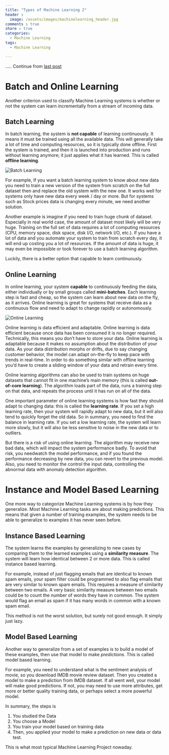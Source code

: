 ```yaml
---
title: "Types of Machine Learning 2"
header :
  image: /assets/images/machinelearning_header.jpg
comments : true
share : true
categories:
  - Machine Learning
tags:
  - Machine Learning

---
```


..... Continue from [last post](https://saltfarmer.github.io/blog/machine%20learning/Types-of-Machine-Learning/)

# Batch and Online Learning

Another criterion used to classify Machine Learning systems is whether or not the system can learn incrementally from a stream of incoming data.

## Batch Learning

In batch learning, the system is **not capable** of learning continuously. It means it must be trained using all the available data. This will generally take a lot of time and computing resources, so it is typically done offline. First the system is trained, and then it is launched into production and runs without learning anymore; it just applies what it has learned. This is called **offline learning**.

![Batch Learning](https://i.ibb.co/0QG3wx0/Batch-Learning.png)

For example, If you want a batch learning system to know about new data you need to train a new version of the system from scratch on the full dataset
then and replace the old system with the new one. It works well for systems only have new data every week / day or more. But for systems such as Stock prices data is changing every minute, we need another solution.

Another example is imagine if you need to train huge chunk of dataset. Especially in real world case, the amount of dataset most likely will be very huge. Training on the full set of data requires a lot of computing resources (CPU, memory space, disk space, disk I/O, network I/O, etc.). If you have a lot of data and you automate your system to train from scratch every day, it will end up costing you a lot of resources. If the amount of data is huge, it may even be impossible or took forever to use a batch learning algorithm.

Luckily, there is a better option that capable to learn continuously.

## Online Learning

In online learning, your system **capable** to continuously feeding the data, either individually or by small groups called **mini-batches**. Each learning
step is fast and cheap, so the system can learn about new data on the fly, as it arrives. Online learning is great for systems that receive data as a continuous flow and need to adapt to change rapidly or autonomously. 

![Online Learning](https://i.ibb.co/j6hMw6L/Online-Learning.png)

Online learning is data efficient and adaptable. Online learning is data efficient because once data has been consumed it is no longer required. Technically, this means you don’t have to store your data. Online learning is adaptable because it makes no assumption about the distribution of your data. As your data distribution morphs or drifts, due to say changing customer behavior, the model can adapt on-the-fly to keep pace with trends in real-time. In order to do something similar with offline learning you’d have to create a sliding window of your data and retrain every time.

Online learning algorithms can also be used to train systems on huge datasets that cannot fit in one machine’s main memory (this is called **out-of-core learning**). The algorithm loads part of the data, runs a training step on that data, and repeats the process until it has run on all of the data.

One important parameter of online learning systems is how fast they should adapt to changing data: this is called the **learning rate**. If you set a high learning rate, then your system will rapidly adapt to new data, but it will also tend to quickly forget the old data. So in summary, you need to find the balance in learning rate. If you set a low learning rate, the system will 
learn more slowly, but it will also be less sensitive to noise in the new data or to outliers.

But there is a risk of using online learning. The algorithm may receive new bad data, which will impact the system performance badly. To avoid that risk, you needwatch the model performance, and if you found the performance decreasing by new data, you can revert to the previous model. Also, you need to monitor the control the input data, controlling the abnormal data with anomaly detection algorithm.

# Instance and Model Based Learning

One more way to categorize Machine Learning systems is by how they generalize. Most Machine Learning tasks are about making predictions. This means that given a number of training examples, the system needs to be able to generalize to examples it has never seen before.

## Instance Based Learning

The system learns the examples by generalizing to new cases by comparing them to the learned examples using a **similarity measure**. The system will learn how identical between 2 or more data. This is called instance based learning.

For example, instead of just flagging emails that are identical to known spam emails, your spam filter could be programmed to also flag emails that are very similar to known spam emails. This requires a measure of similarity between two emails. A very basic similarity measure between two emails could be to count the number of words they have in common. The system would flag an email as spam if it has many words in common with a known spam email.

This method is not the worst solution, but surely not good enough. It simply just lazy.

## Model Based Learning

Another way to generalize from a set of examples is to build a model of these examples, then use that model to make *predictions*. This is called model based learning.

For example, you need to understand what is the sentiment analysis of movie, so you download IMDB movie review dataset. Then you created a model to make a prediction from IMDB dataset. If all went well, your model will make good predictions. If not, you may need to use more attributes, get more or better quality training data, or perhaps select a more powerful model.

In summary, the steps is 

1. You studied the Data
2. You choose a Model
3. You train your model based on training data
4. Then, you applied your model to make a prediction on new data or data test.

This is what most typical Machine Learning Project nowaday.
